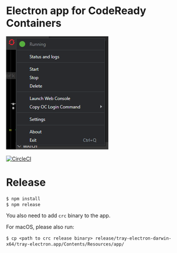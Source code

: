 Electron app for CodeReady Containers
=====================================

![](./docs/demo.png)


[![CircleCI](https://circleci.com/gh/code-ready/tray-electron/tree/master.svg?style=svg)](https://circleci.com/gh/code-ready/tray-electron/tree/master)

# Release

```
$ npm install
$ npm release
```

You also need to add `crc` binary to the app. 

For macOS, please also run:
```
$ cp <path to crc release binary> release/tray-electron-darwin-x64/tray-electron.app/Contents/Resources/app/
```